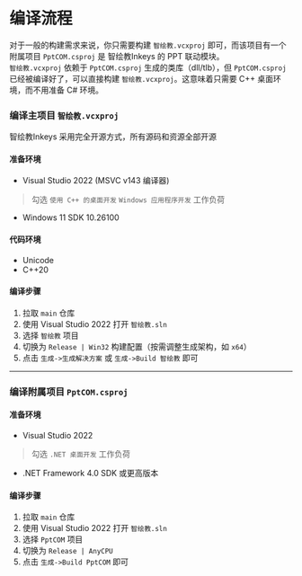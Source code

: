 # 编译流程

对于一般的构建需求来说，你只需要构建 `智绘教.vcxproj` 即可，而该项目有一个附属项目 `PptCOM.csproj` 是 智绘教Inkeys 的 PPT 联动模块。  
`智绘教.vcxproj` 依赖于 `PptCOM.csproj` 生成的类库（dll/tlb），但 `PptCOM.csproj` 已经被编译好了，可以直接构建 `智绘教.vcxproj`。这意味着只需要 C++ 桌面环境，而不用准备 C# 环境。

### 编译主项目 `智绘教.vcxproj`
智绘教Inkeys 采用完全开源方式，所有源码和资源全部开源

#### 准备环境
- Visual Studio 2022 (MSVC v143 编译器)
> 勾选 `使用 C++ 的桌面开发` `Windows 应用程序开发` 工作负荷
- Windows 11 SDK 10.26100

#### 代码环境
- Unicode
- C++20

#### 编译步骤
1. 拉取 `main` 仓库
2. 使用 Visual Studio 2022 打开 `智绘教.sln`
3. 选择 `智绘教` 项目
4. 切换为 `Release | Win32` 构建配置（按需调整生成架构，如 `x64`）
5. 点击 `生成->生成解决方案` 或 `生成->Build 智绘教` 即可

---

### 编译附属项目 `PptCOM.csproj`

#### 准备环境
- Visual Studio 2022
> 勾选 `.NET 桌面开发` 工作负荷
- .NET Framework 4.0 SDK 或更高版本

#### 编译步骤
1. 拉取 `main` 仓库
2. 使用 Visual Studio 2022 打开 `智绘教.sln`
3. 选择 `PptCOM` 项目
4. 切换为 `Release | AnyCPU`
5. 点击 `生成->Build PptCOM` 即可